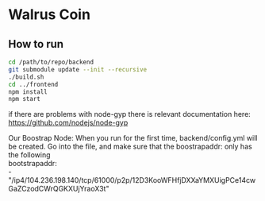 # Walrus Coin

## How to run

```bash
cd /path/to/repo/backend
git submodule update --init --recursive
./build.sh
cd ../frontend
npm install
npm start
```

if there are problems with node-gyp there is relevant documentation here: https://github.com/nodejs/node-gyp  

Our Boostrap Node:
When you run for the first time, backend/config.yml will be created. Go into the file, and make sure that the boostrapaddr: only has the following  
bootstrapaddr:  
\- "/ip4/104.236.198.140/tcp/61000/p2p/12D3KooWFHfjDXXaYMXUigPCe14cwGaZCzodCWrQGKXUjYraoX3t"
